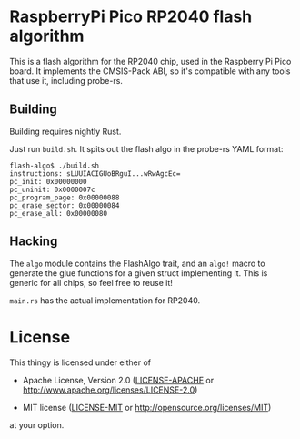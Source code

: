 # RaspberryPi Pico RP2040 flash algorithm

This is a flash algorithm for the RP2040 chip, used in the Raspberry Pi Pico board. 
It implements the CMSIS-Pack ABI, so it's compatible with any tools that use it, including probe-rs.

## Building

Building requires nightly Rust.

Just run `build.sh`. It spits out the flash algo in the probe-rs YAML format:

    flash-algo$ ./build.sh 
    instructions: sLUUIACIGUoBRguI...wRwAgcEc=
    pc_init: 0x00000000
    pc_uninit: 0x0000007c
    pc_program_page: 0x00000088
    pc_erase_sector: 0x00000084
    pc_erase_all: 0x00000080

## Hacking

The `algo` module contains the FlashAlgo trait, and an `algo!` macro to generate
the glue functions for a given struct implementing it. This is generic for all chips, so feel free to reuse it!

`main.rs` has the actual implementation for RP2040.

# License

This thingy is licensed under either of

- Apache License, Version 2.0 ([LICENSE-APACHE](LICENSE-APACHE) or
  http://www.apache.org/licenses/LICENSE-2.0)

- MIT license ([LICENSE-MIT](LICENSE-MIT) or http://opensource.org/licenses/MIT)

at your option.
